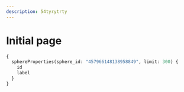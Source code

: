 ```yaml
---
description: 54tyrytrty
---
```


# Initial page

```graphql
{
  sphereProperties(sphere_id: "457966148138958849", limit: 300) {
    id
    label
  }
}
```

